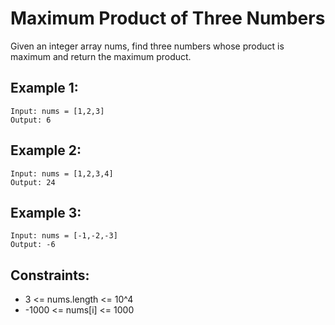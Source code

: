 # Maximum Product of Three Numbers

Given an integer array nums, find three numbers whose product is maximum and return the maximum product.

## Example 1:

```
Input: nums = [1,2,3]
Output: 6
```

## Example 2:

```
Input: nums = [1,2,3,4]
Output: 24
```

## Example 3:

```
Input: nums = [-1,-2,-3]
Output: -6
```

## Constraints:

- 3 <= nums.length <= 10^4
- -1000 <= nums[i] <= 1000
